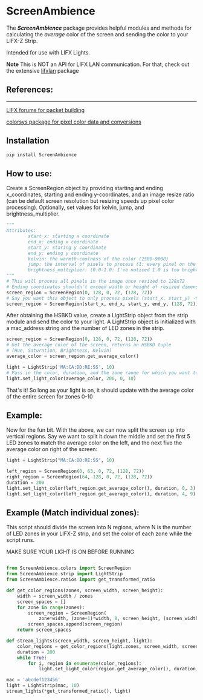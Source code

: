 # ScreenAmbience
The ***ScreenAmbience*** package provides helpful modules and methods for calculating the _average_ color of the screen and sending the color to your LIFX-Z Strip.

Intended for use with LIFX Lights.

**Note** This is NOT an API for LIFX LAN communication. For that, check out the extensive [lifxlan](https://github.com/mclarkk/lifxlan) package



## References:
---
[LIFX forums for packet building](https://community.lifx.com/t/building-a-lifx-packet/59/3)

[colorsys package for pixel color data and conversions](https://docs.python.org/2/library/colorsys.html)

## Installation
```python
pip install ScreenAmbience
```

## How to use:

Create a ScreenRegion object by providing starting and ending x_coordinates, starting and ending y-coordinates, and an image resize ratio (can be default screen resolution but resizing speeds up pixel color processing). Optionally, set values for kelvin, jump, and brightness_multiplier.

```python
"""
Attributes:
        start_x: starting x coordinate
        end_x: ending x coordinate
        start_y: staring y coordinate
        end_y: ending y coordinate
        kelvin: the warmth-coolness of the color (2500-9000)
        jump: the interval of pixels to process (1: every pixel on the screen is processed)
        brightness_multiplier: (0.0-1.0: I've noticed 1.0 is too bright at times, 0.5 seems to give a nice balance)
"""
# This will process all pixels in the image once resized to 128x72
# Ending coordinates shouldn't exceed width or height of resized dimensions
screen_region = ScreenRegion(0, 128, 0, 72, (128, 72))
# Say you want this object to only process pixels (start_x, start_y) -> (end_x, end_y)
screen_region = ScreenRegion(start_x, end_x, start_y, end_y, (128, 72))
```

After obtaining the HSBKD value, create a LightStrip object from the strip module and send the color to your light. A LightStrip object is initialized with a mac_address string and the number of LED zones in the strip.

```python
screen_region = ScreenRegion(0, 128, 0, 72, (128, 72))
# Get the average color of the screen, returns an HSBKD tuple
# (Hue, Saturation, Brightness, Kelvin)
average_color = screen_region.get_average_color()

light = LightStrip('MA:CA:DD:RE:SS', 10)
# Pass in the color, duration, and the zone range for which you want to set the color.
light.set_light_color(average_color, 200, 0, 10)
```

That's it! So long as your light is on, it should update with the average color of the entire screen for zones 0-10

## Example:

Now for the fun bit. With the above, we can now split the screen up into vertical regions. Say we want to split it down the middle and set the first 5 LED zones to match the average color on the left, and the next five the average color on right of the screen:

```python
light = LightStrip("MA:CA:DD:RE:SS", 10)

left_region = ScreenRegion(0, 63, 0, 72, (128, 72))
right_region = ScreenRegion(64, 128, 0, 72, (128, 72))
duration = 200
light.set_light_color(left_region.get_average_color(), duration, 0, 3)
light.set_light_color(left_region.get_average_color(), duration, 4, 9)
```

## Example (Match individual zones):

This script should divide the screen into N regions, where N is the number of LED zones in your LIFX-Z strip, and set the color of each zone while the script runs.

MAKE SURE YOUR LIGHT IS ON BEFORE RUNNING

```python

from ScreenAmbience.colors import ScreenRegion
from ScreenAmbience.strip import LightStrip
from ScreenAmbience.ratios import get_transformed_ratio

def get_color_regions(zones, screen_width, screen_height):
    width = screen_width / zones
    screen_spaces = []
    for zone in range(zones):
        screen_region = ScreenRegion(
            zone*width, (zone+1)*width, 0, screen_height, (screen_width, screen_height))
        screen_spaces.append(screen_region)
    return screen_spaces

def stream_lights(screen_width, screen_height, light):
    color_regions = get_color_regions(light.zones, screen_width, screen_height)
    duration = 200
    while True:
        for i, region in enumerate(color_regions):
            light.set_light_color(region.get_average_color(), duration, i, i)

mac = 'abcdef123456'
light = LightStrip(mac, 10)
stream_lights(*get_transformed_ratio(), light)
```

